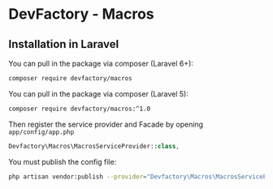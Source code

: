 # DevFactory - Macros

## Installation in Laravel

You can pull in the package via composer (Laravel 6+):
``` bash
composer require devfactory/macros
```

You can pull in the package via composer (Laravel 5):
``` bash
composer require devfactory/macros:^1.0
```

Then register the service provider and Facade by opening `app/config/app.php`

```php
Devfactory\Macros\MacrosServiceProvider::class,
```

You must publish the config file:

```bash
php artisan vendor:publish --provider="Devfactory\Macros\MacrosServiceProvider"
```
